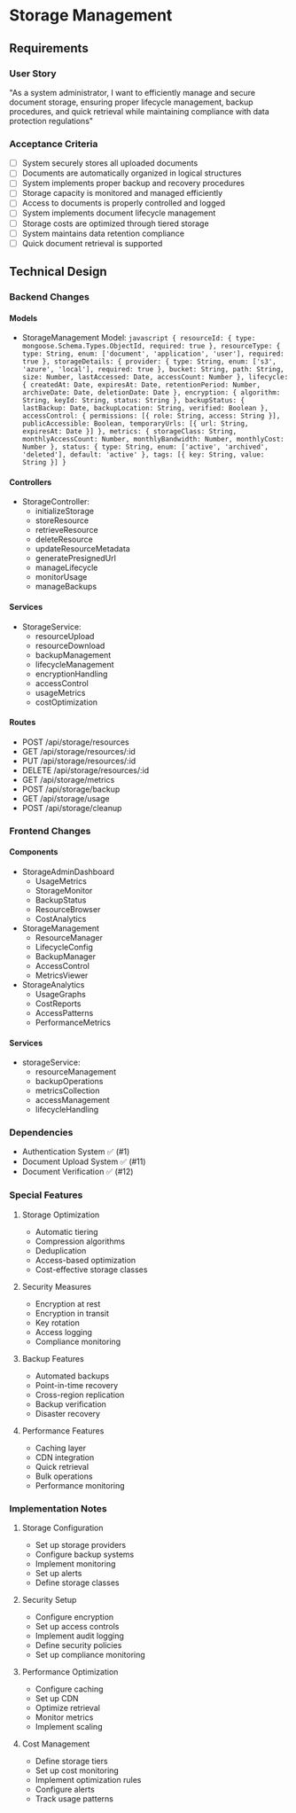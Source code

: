 # Storage Management

## Requirements
### User Story
"As a system administrator, I want to efficiently manage and secure document storage, ensuring proper lifecycle management, backup procedures, and quick retrieval while maintaining compliance with data protection regulations"

### Acceptance Criteria
- [ ] System securely stores all uploaded documents
- [ ] Documents are automatically organized in logical structures
- [ ] System implements proper backup and recovery procedures
- [ ] Storage capacity is monitored and managed efficiently
- [ ] Access to documents is properly controlled and logged
- [ ] System implements document lifecycle management
- [ ] Storage costs are optimized through tiered storage
- [ ] System maintains data retention compliance
- [ ] Quick document retrieval is supported

## Technical Design

### Backend Changes
#### Models
- StorageManagement Model: ```javascript
  {
    resourceId: {
      type: mongoose.Schema.Types.ObjectId,
      required: true
    },
    resourceType: {
      type: String,
      enum: ['document', 'application', 'user'],
      required: true
    },
    storageDetails: {
      provider: {
        type: String,
        enum: ['s3', 'azure', 'local'],
        required: true
      },
      bucket: String,
      path: String,
      size: Number,
      lastAccessed: Date,
      accessCount: Number
    },
    lifecycle: {
      createdAt: Date,
      expiresAt: Date,
      retentionPeriod: Number,
      archiveDate: Date,
      deletionDate: Date
    },
    encryption: {
      algorithm: String,
      keyId: String,
      status: String
    },
    backupStatus: {
      lastBackup: Date,
      backupLocation: String,
      verified: Boolean
    },
    accessControl: {
      permissions: [{
        role: String,
        access: String
      }],
      publicAccessible: Boolean,
      temporaryUrls: [{
        url: String,
        expiresAt: Date
      }]
    },
    metrics: {
      storageClass: String,
      monthlyAccessCount: Number,
      monthlyBandwidth: Number,
      monthlyCost: Number
    },
    status: {
      type: String,
      enum: ['active', 'archived', 'deleted'],
      default: 'active'
    },
    tags: [{
      key: String,
      value: String
    }]
  } ```

#### Controllers
- StorageController:
  - initializeStorage
  - storeResource
  - retrieveResource
  - deleteResource
  - updateResourceMetadata
  - generatePresignedUrl
  - manageLifecycle
  - monitorUsage
  - manageBackups

#### Services
- StorageService:
  - resourceUpload
  - resourceDownload
  - backupManagement
  - lifecycleManagement
  - encryptionHandling
  - accessControl
  - usageMetrics
  - costOptimization

#### Routes
- POST /api/storage/resources
- GET /api/storage/resources/:id
- PUT /api/storage/resources/:id
- DELETE /api/storage/resources/:id
- GET /api/storage/metrics
- POST /api/storage/backup
- GET /api/storage/usage
- POST /api/storage/cleanup

### Frontend Changes
#### Components
- StorageAdminDashboard
  - UsageMetrics
  - StorageMonitor
  - BackupStatus
  - ResourceBrowser
  - CostAnalytics
- StorageManagement
  - ResourceManager
  - LifecycleConfig
  - BackupManager
  - AccessControl
  - MetricsViewer
- StorageAnalytics
  - UsageGraphs
  - CostReports
  - AccessPatterns
  - PerformanceMetrics

#### Services
- storageService:
  - resourceManagement
  - backupOperations
  - metricsCollection
  - accessManagement
  - lifecycleHandling

### Dependencies
- Authentication System ✅ (#1)
- Document Upload System ✅ (#11)
- Document Verification ✅ (#12)

### Special Features
1. Storage Optimization
   - Automatic tiering
   - Compression algorithms
   - Deduplication
   - Access-based optimization
   - Cost-effective storage classes

2. Security Measures
   - Encryption at rest
   - Encryption in transit
   - Key rotation
   - Access logging
   - Compliance monitoring

3. Backup Features
   - Automated backups
   - Point-in-time recovery
   - Cross-region replication
   - Backup verification
   - Disaster recovery

4. Performance Features
   - Caching layer
   - CDN integration
   - Quick retrieval
   - Bulk operations
   - Performance monitoring

### Implementation Notes
1. Storage Configuration
   - Set up storage providers
   - Configure backup systems
   - Implement monitoring
   - Set up alerts
   - Define storage classes

2. Security Setup
   - Configure encryption
   - Set up access controls
   - Implement audit logging
   - Define security policies
   - Set up compliance monitoring

3. Performance Optimization
   - Configure caching
   - Set up CDN
   - Optimize retrieval
   - Monitor metrics
   - Implement scaling

4. Cost Management
   - Define storage tiers
   - Set up cost monitoring
   - Implement optimization rules
   - Configure alerts
   - Track usage patterns
